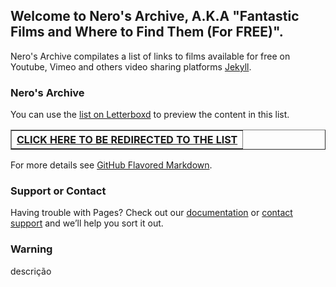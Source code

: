 ## Welcome to Nero's Archive, A.K.A "Fantastic Films and Where to Find Them (For FREE)".

Nero's Archive compilates a list of links to films available for free on Youtube, Vimeo and others video sharing platforms [Jekyll](https://jekyllrb.com/).

### Nero's Archive

You can use the [list on Letterboxd](https://github.com/itsnerosz/nerosz_archive/edit/main/README.md) to preview the content in this list.











<table border="1">    
  </tr>
  <tr>
    <th colspan="2"><a href="https://github.com/itsnerosz/nerosz_archive/LIST">CLICK HERE TO BE REDIRECTED TO THE LIST</a></th>
  <tr>
  </tr>
</table border="2">













For more details see [GitHub Flavored Markdown](https://itsnerosz.github.io/nerosz_archive/readme.md).


### Support or Contact

Having trouble with Pages? Check out our [documentation](https://docs.github.com/categories/github-pages-basics/) or [contact support](https://support.github.com/contact) and we’ll help you sort it out.

### Warning

descrição
